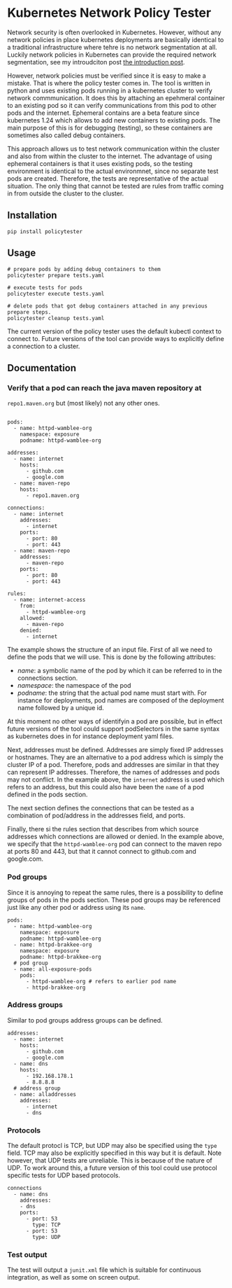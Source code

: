

# Kubernetes Network Policy Tester

Network security is often overlooked in Kubernetes. However, without any network policies 
in place kubernetes deployments are basically identical to a traditional infrastructure 
where tehre is no network segmentation at all. Luckily network policies in Kubernetes
can provide the required network segmentation, see my introudciton post 
[the introduction post](https://brakkee.org/site/index.php/2022/07/23/securing-network-communication-on-kubernetes-using-network-policies/).

However, network policies must be verified since it is easy to make a mistake. That is 
where the policy tester comes in. The tool is written in python and uses existing pods 
running in a kubernetes cluster to verify network commmunication. It does this by 
attaching an epehmeral container to an existing pod so it can verify communications from
this pod to other pods and the internet. Ephemeral contains are a beta feature since 
kubernetes 1.24 which allows to add new containers to existing pods. The main purpose of 
this is for debugging (testing), so these containers are sometimes also called debug
containers. 

This approach allows us to test network communication 
within the cluster and also from within the cluster to the internet. The advantage of 
using ephemeral containers is that it uses existing pods, so the testing environment is 
identical to the actual environmnet, since no separate test pods are created. Therefore,
the tests are representative of the actual situation. The only thing that cannot be tested
are rules from traffic coming in from outside the cluster to the cluster.

## Installation 

```angular2html
pip install policytester
```

## Usage

```angular2html
# prepare pods by adding debug containers to them
policytester prepare tests.yaml

# execute tests for pods
policytester execute tests.yaml

# delete pods that got debug containers attached in any previous prepare steps.
policytester cleanup tests.yaml

```

The current version of the policy tester uses the default kubectl context to connect to.
Future versions of the tool can provide ways to explicitly define a connection to a 
cluster. 

## Documentation

### Verify that a pod can reach the java maven repository at 
`repo1.maven.org` but (most likely) not any other ones. 

```angular2html

pods:
  - name: httpd-wamblee-org
    namespace: exposure
    podname: httpd-wamblee-org
    
addresses:
  - name: internet
    hosts:
      - github.com
      - google.com
  - name: maven-repo
    hosts:
      - repo1.maven.org

connections:
  - name: internet
    addresses:
      - internet
    ports:
      - port: 80
      - port: 443
  - name: maven-repo
    addresses:
      - maven-repo
    ports:
      - port: 80
      - port: 443

rules:
  - name: internet-access
    from: 
      - httpd-wamblee-org
    allowed:
      - maven-repo
    denied:
      - internet
```

The example shows the structure of an input file. First of all we need to define the pods
that we will use. This is done by the following attributes:
* *name*: a symbolic name of the pod by which it can be referred to in the connections section.
* *namespace*: the namespace of the pod
* *podname*: the string that the actual pod name must start with. For instance for deployments,
  pod names are composed of the deployment name followed by a unique id. 

At this moment no other ways of identifyin a pod are possible, but in effect future 
versions of the tool could support podSelectors in the same syntax as kubernetes does
in for instance deployment yaml files. 

Next, addresses must be defined. Addresses are simply fixed IP addresses or hostnames.
They are an alternative to a pod address which is simply the cluster IP of a pod.
Therefore, pods and addresses are similar in that they can represent IP addresses. Therefore,
the names of addresses and pods may not conflict. In the example above, the `internet` 
address is used which refers to an address, but this could also have been the `name` of 
a pod defined in the pods section. 

The next section defines the connections that can be tested as a combination of pod/address
in the addresses field, and ports. 

Finally, there si the rules section that describes from which source addresses which 
connections are allowed or denied. In the example above, we specify that the 
`httpd-wamblee-org` pod can connect to the maven repo at ports 80 and 443, but that 
it cannot connect to github.com and google.com. 


### Pod groups

Since it is annoying to repeat the same rules, there is a possibility to define
groups of pods in the pods section. These pod groups may be referenced just like
any other pod or address using its `name`.

```angular2html
pods:
  - name: httpd-wamblee-org
    namespace: exposure
    podname: httpd-wamblee-org
  - name: httpd-brakkee-org
    namespace: exposure
    podname: httpd-brakkee-org
  # pod group
  - name: all-exposure-pods
    pods:
      - httpd-wamblee-org # refers to earlier pod name
      - httpd-brakkee-org
```

### Address groups

Similar to pod groups address groups can be defined. 

```angular2html
addresses:
  - name: internet
    hosts:
      - github.com
      - google.com 
  - name: dns
    hosts:
      - 192.168.178.1
      - 8.8.8.8
  # address group
  - name: alladdresses
    addresses:
      - internet
      - dns
```

### Protocols

The default protocl is TCP, but UDP may also be specified using the `type` field. 
TCP may also be explicitly specified in this way but it is default. Note however, that 
UDP tests are unreliable. This is because of the nature of UDP. To work around this, a 
future version of this tool could use protocol specific tests for UDP based protocols. 

```angular2html
connections
  - name: dns
    addresses:
    - dns
    ports:
      - port: 53
        type: TCP
      - port: 53
        type: UDP
```

### Test output

The test will output a `junit.xml` file which is suitable for continuous integration, 
as well as some on screen output. 


